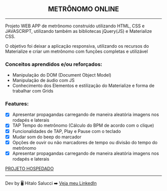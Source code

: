 <h2 align="center">METRÔNOMO ONLINE</h2>

<hr>

<p>Projeto WEB APP de metrônomo construído utilizando HTML, CSS e JAVASCRIPT, utilizando também as bibliotecas jQuery(JS) e Materialize CSS.</p>

<p>O objetivo foi deixar a aplicação responsiva, utilizando os recursos do Materialize e criar um metrônomo com funções completas e utilizável</p>

<h3> Conceitos aprendidos e/ou reforçados:</h3>

<ul>
  <li>Manipulação do DOM (Document Object Model)</li>
  <li>Manipulação de áudio com JS</li>
  <li>Conhecimento dos Elementos e estilização do Materialize e forma de trabalhar com Grids</li>

</ul>

<h3>Features:</h3>

- [x] Apresentar propagandas carregando de maneira aleatória imagens nos rodapés e laterais
- [x] TAP Tempo do metrônomo (Cálculo do BPM de acordo com o clique)
- [x] Funcionalidades de TAP, Play e Pause com o teclado
- [x] Mudar som do beep do marcador
- [x] Opções de ouvir ou não marcadores de tempo ou divisão do tempo do metrônomo 
- [x] Apresentar propagandas carregando de maneira aleatória imagens nos rodapés e laterais

<a target="_blank" href="https://hitalosalucci.github.io/metronomoonline">PROJETO HOSPEDADO</a>

<hr>

Dev by 🖥️ Hitalo Salucci ➡️ [Veja meu LinkedIn](https://www.linkedin.com/in/hitalosalucci) 
